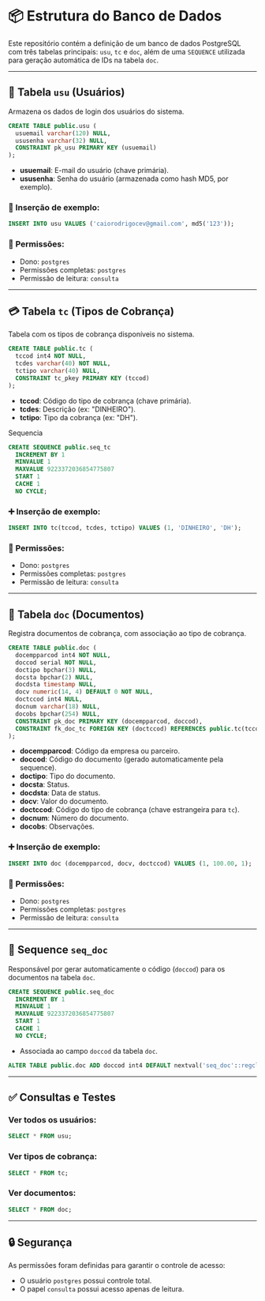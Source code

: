 # 📦 Estrutura do Banco de Dados

Este repositório contém a definição de um banco de dados PostgreSQL com três tabelas principais: `usu`, `tc` e `doc`, além de uma `SEQUENCE` utilizada para geração automática de IDs na tabela `doc`.

---

## 🔐 Tabela `usu` (Usuários)

Armazena os dados de login dos usuários do sistema.

```sql
CREATE TABLE public.usu (
  usuemail varchar(120) NULL,
  ususenha varchar(32) NULL,
  CONSTRAINT pk_usu PRIMARY KEY (usuemail)
);
```

- **usuemail**: E-mail do usuário (chave primária).
- **ususenha**: Senha do usuário (armazenada como hash MD5, por exemplo).

### 👤 Inserção de exemplo:
```sql
INSERT INTO usu VALUES ('caiorodrigocev@gmail.com', md5('123'));
```

### 🔐 Permissões:
- Dono: `postgres`
- Permissões completas: `postgres`
- Permissão de leitura: `consulta`

---

## 💳 Tabela `tc` (Tipos de Cobrança)

Tabela com os tipos de cobrança disponíveis no sistema.

```sql
CREATE TABLE public.tc (
  tccod int4 NOT NULL,
  tcdes varchar(40) NOT NULL,
  tctipo varchar(40) NULL,
  CONSTRAINT tc_pkey PRIMARY KEY (tccod)
);
```

- **tccod**: Código do tipo de cobrança (chave primária).
- **tcdes**: Descrição (ex: "DINHEIRO").
- **tctipo**: Tipo da cobrança (ex: "DH").

Sequencia

```sql
CREATE SEQUENCE public.seq_tc
  INCREMENT BY 1
  MINVALUE 1
  MAXVALUE 9223372036854775807
  START 1
  CACHE 1
  NO CYCLE;
```

### ➕ Inserção de exemplo:
```sql
INSERT INTO tc(tccod, tcdes, tctipo) VALUES (1, 'DINHEIRO', 'DH');
```

### 🔐 Permissões:
- Dono: `postgres`
- Permissões completas: `postgres`
- Permissão de leitura: `consulta`

---

## 📄 Tabela `doc` (Documentos)

Registra documentos de cobrança, com associação ao tipo de cobrança.

```sql
CREATE TABLE public.doc (
  docempparcod int4 NOT NULL,
  doccod serial NOT NULL,
  doctipo bpchar(3) NULL,
  docsta bpchar(2) NULL,
  docdsta timestamp NULL,
  docv numeric(14, 4) DEFAULT 0 NOT NULL,
  doctccod int4 NULL,
  docnum varchar(18) NULL,
  docobs bpchar(254) NULL,
  CONSTRAINT pk_doc PRIMARY KEY (docempparcod, doccod),
  CONSTRAINT fk_doc_tc FOREIGN KEY (doctccod) REFERENCES public.tc(tccod)
);
```

- **docempparcod**: Código da empresa ou parceiro.
- **doccod**: Código do documento (gerado automaticamente pela sequence).
- **doctipo**: Tipo do documento.
- **docsta**: Status.
- **docdsta**: Data de status.
- **docv**: Valor do documento.
- **doctccod**: Código do tipo de cobrança (chave estrangeira para `tc`).
- **docnum**: Número do documento.
- **docobs**: Observações.

### ➕ Inserção de exemplo:
```sql
INSERT INTO doc (docempparcod, docv, doctccod) VALUES (1, 100.00, 1);
```

### 🔐 Permissões:
- Dono: `postgres`
- Permissões completas: `postgres`
- Permissão de leitura: `consulta`

---

## 🔁 Sequence `seq_doc`

Responsável por gerar automaticamente o código (`doccod`) para os documentos na tabela `doc`.

```sql
CREATE SEQUENCE public.seq_doc
  INCREMENT BY 1
  MINVALUE 1
  MAXVALUE 9223372036854775807
  START 1
  CACHE 1
  NO CYCLE;
```

- Associada ao campo `doccod` da tabela `doc`.

```sql
ALTER TABLE public.doc ADD doccod int4 DEFAULT nextval('seq_doc'::regclass) NOT NULL;
```

---

## ✅ Consultas e Testes

### Ver todos os usuários:
```sql
SELECT * FROM usu;
```

### Ver tipos de cobrança:
```sql
SELECT * FROM tc;
```

### Ver documentos:
```sql
SELECT * FROM doc;
```

---

## 🔒 Segurança

As permissões foram definidas para garantir o controle de acesso:

- O usuário `postgres` possui controle total.
- O papel `consulta` possui acesso apenas de leitura.
